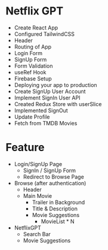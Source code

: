 # Netflix GPT

- Create React App
- Configured TailwindCSS
- Header
- Routing of App
- Login Form
- SignUp Form
- Form Validation
- useRef Hook
- Firebase Setup
- Deploying your app to production
- Create SignUp User Account
- Implement SignIn User API
- Created Redux Store with userSlice
- Implemented SignOut
- Update Profile
- Fetch from TMDB Movies



# Feature

- Login/SignUp Page
    - SignIn / SignUp Form
    - Redirect to Browse Page 
- Browse (after authentication)
    - Header
    - Main Movie
        - Trailer in Background
        - Title & Description
        - Movie Suggestions
            - MovieList * N
- NetflixGPT
    - Search Bar
    - Movie Suggestions
